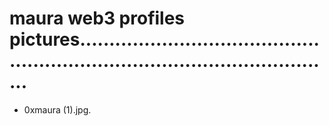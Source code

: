 # maura web3 profiles pictures.................................................................................................
- 0xmaura (1).jpg.

